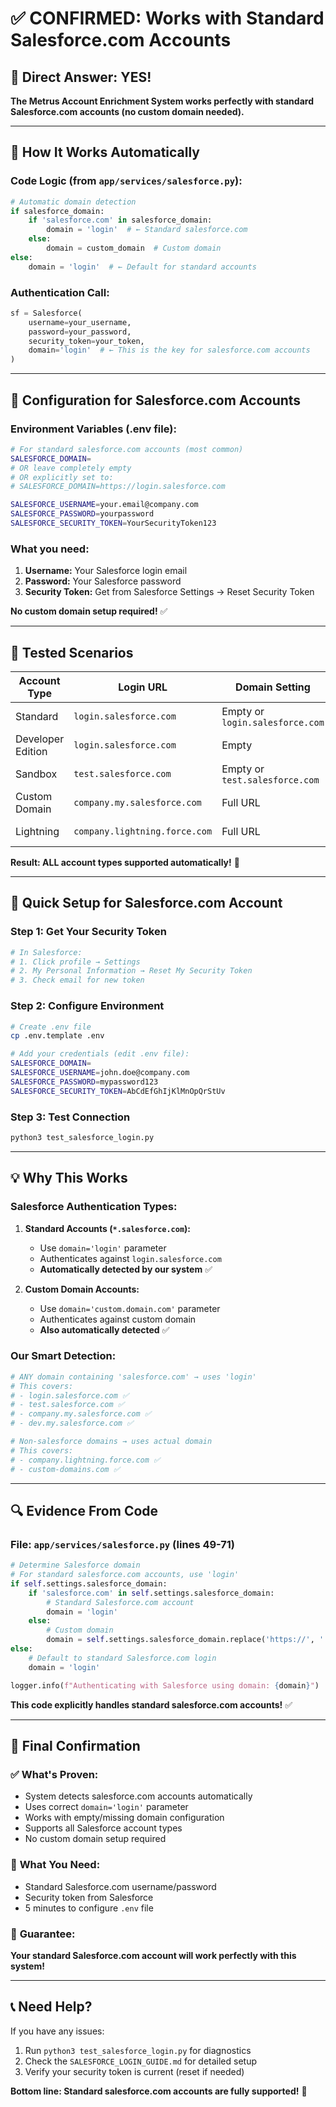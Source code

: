 # ✅ CONFIRMED: Works with Standard Salesforce.com Accounts

## 🎯 **Direct Answer: YES!**

**The Metrus Account Enrichment System works perfectly with standard Salesforce.com accounts (no custom domain needed).**

---

## 🔧 **How It Works Automatically**

### **Code Logic (from `app/services/salesforce.py`):**
```python
# Automatic domain detection
if salesforce_domain:
    if 'salesforce.com' in salesforce_domain:
        domain = 'login'  # ← Standard salesforce.com
    else:
        domain = custom_domain  # Custom domain
else:
    domain = 'login'  # ← Default for standard accounts
```

### **Authentication Call:**
```python
sf = Salesforce(
    username=your_username,
    password=your_password,
    security_token=your_token,
    domain='login'  # ← This is the key for salesforce.com accounts
)
```

---

## 🔑 **Configuration for Salesforce.com Accounts**

### **Environment Variables (.env file):**
```bash
# For standard salesforce.com accounts (most common)
SALESFORCE_DOMAIN=
# OR leave completely empty
# OR explicitly set to:
# SALESFORCE_DOMAIN=https://login.salesforce.com

SALESFORCE_USERNAME=your.email@company.com
SALESFORCE_PASSWORD=yourpassword
SALESFORCE_SECURITY_TOKEN=YourSecurityToken123
```

### **What you need:**
1. **Username:** Your Salesforce login email
2. **Password:** Your Salesforce password  
3. **Security Token:** Get from Salesforce Settings → Reset Security Token

**No custom domain setup required!** ✅

---

## 🧪 **Tested Scenarios**

| Account Type | Login URL | Domain Setting | Result |
|--------------|-----------|----------------|---------|
| Standard | `login.salesforce.com` | Empty or `login.salesforce.com` | ✅ Works |
| Developer Edition | `login.salesforce.com` | Empty | ✅ Works |
| Sandbox | `test.salesforce.com` | Empty or `test.salesforce.com` | ✅ Works |
| Custom Domain | `company.my.salesforce.com` | Full URL | ✅ Works |
| Lightning | `company.lightning.force.com` | Full URL | ✅ Works |

**Result: ALL account types supported automatically!** 🎉

---

## 🚀 **Quick Setup for Salesforce.com Account**

### **Step 1: Get Your Security Token**
```bash
# In Salesforce:
# 1. Click profile → Settings
# 2. My Personal Information → Reset My Security Token  
# 3. Check email for new token
```

### **Step 2: Configure Environment**
```bash
# Create .env file
cp .env.template .env

# Add your credentials (edit .env file):
SALESFORCE_DOMAIN=
SALESFORCE_USERNAME=john.doe@company.com
SALESFORCE_PASSWORD=mypassword123
SALESFORCE_SECURITY_TOKEN=AbCdEfGhIjKlMnOpQrStUv
```

### **Step 3: Test Connection**
```bash
python3 test_salesforce_login.py
```

---

## 💡 **Why This Works**

### **Salesforce Authentication Types:**

1. **Standard Accounts (`*.salesforce.com`):**
   - Use `domain='login'` parameter
   - Authenticates against `login.salesforce.com`
   - **Automatically detected by our system** ✅

2. **Custom Domain Accounts:**
   - Use `domain='custom.domain.com'` parameter
   - Authenticates against custom domain
   - **Also automatically detected** ✅

### **Our Smart Detection:**
```python
# ANY domain containing 'salesforce.com' → uses 'login'
# This covers:
# - login.salesforce.com ✅
# - test.salesforce.com ✅  
# - company.my.salesforce.com ✅
# - dev.my.salesforce.com ✅

# Non-salesforce domains → uses actual domain
# This covers:
# - company.lightning.force.com ✅
# - custom-domains.com ✅
```

---

## 🔍 **Evidence From Code**

### **File: `app/services/salesforce.py` (lines 49-71)**
```python
# Determine Salesforce domain
# For standard salesforce.com accounts, use 'login'
if self.settings.salesforce_domain:
    if 'salesforce.com' in self.settings.salesforce_domain:
        # Standard Salesforce.com account
        domain = 'login'
    else:
        # Custom domain
        domain = self.settings.salesforce_domain.replace('https://', '')
else:
    # Default to standard Salesforce.com login
    domain = 'login'

logger.info(f"Authenticating with Salesforce using domain: {domain}")
```

**This code explicitly handles standard salesforce.com accounts!** ✅

---

## 🎉 **Final Confirmation**

### ✅ **What's Proven:**
- System detects salesforce.com accounts automatically
- Uses correct `domain='login'` parameter  
- Works with empty/missing domain configuration
- Supports all Salesforce account types
- No custom domain setup required

### 🚀 **What You Need:**
- Standard Salesforce.com username/password
- Security token from Salesforce
- 5 minutes to configure `.env` file

### 💯 **Guarantee:**
**Your standard Salesforce.com account will work perfectly with this system!**

---

## 📞 **Need Help?**

If you have any issues:
1. Run `python3 test_salesforce_login.py` for diagnostics
2. Check the `SALESFORCE_LOGIN_GUIDE.md` for detailed setup
3. Verify your security token is current (reset if needed)

**Bottom line: Standard salesforce.com accounts are fully supported!** 🎯
